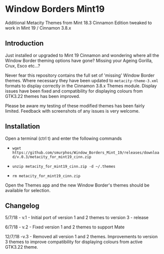 # Window Borders Mint19
Additional Metacity Themes from Mint 18.3 Cinnamon Edition tweaked to work in Mint 19 / Cinnamon 3.8.x

## Introduction

Just installed or upgraded to Mint 19 Cinnamon and wondering where all the Window Border theming options have gone? Missing your Ageing Gorilla, Crux, Esco etc...?

Never fear this repository contains the full set of 'missing' Window Border themes. Where necessary they have been updated to `metacity-theme-3.xml` formats to display correctly in the Cinnamon 3.8.x Themes module. Display issues have been fixed and compatibility for displaying colours from GTK3.22 themes has been improved.

Please be aware my testing of these modified themes has been fairly limited. Feedback with screenshots of any issues is very welcome.


## Installation

Open a terminal (ctrl t) and enter the following commands

* `wget https://github.com/smurphos/Window_Borders_Mint_19/releases/download/v.0.3/metacity_for_mint19_cinn.zip`

* `unzip metacity_for_mint19_cinn.zip -d ~/.themes`

* `rm metacity_for_mint19_cinn.zip`

Open the Themes app and the new Window Border's themes should be available for selection.


## Changelog

5/7/18 - v.1 - Initial port of version 1 and 2 themes to version 3 - release

6/7/18 - v.2 - Fixed version 1 and 2 themes to support Mate

12/7/18 -v.3 - Removed all version 1 and 2 themes. Improvements to version 3 themes to improve compatibility for displaying colours from active GTK3.22 theme.
